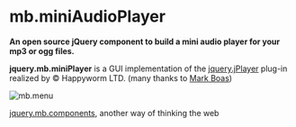 # mb.miniAudioPlayer

__An open source jQuery component to build a mini audio player for your mp3 or ogg files.__

<b>jquery.mb.miniPlayer</b> is a GUI implementation of the <a href="http://www.jplayer.org/" target="_blank">jquery.jPlayer</a> plug-in realized by © Happyworm LTD. (many thanks to <a href="http://happyworm.com/blog/" target="_blank">Mark Boas</a>)

![mb.menu](http://pupunzi.open-lab.com/wp-content/uploads/2011/05/DSC03757.jpg)

[jquery.mb.components](http://pupunzi.com/), another way of thinking the web

